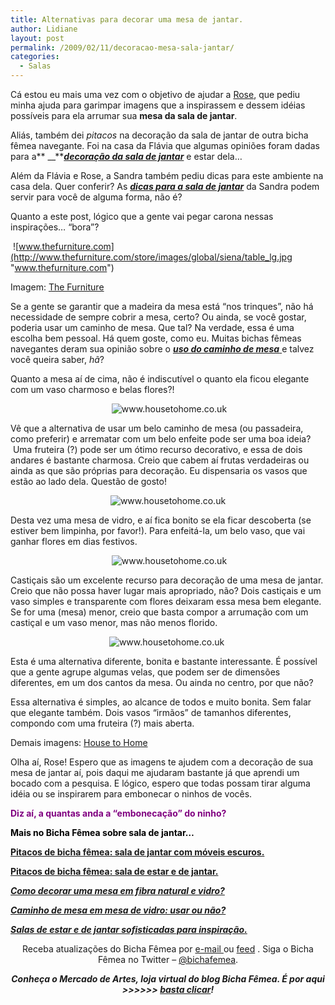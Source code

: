 ```yaml
---
title: Alternativas para decorar uma mesa de jantar.
author: Lidiane
layout: post
permalink: /2009/02/11/decoracao-mesa-sala-jantar/
categories:
  - Salas
---
```

Cá estou eu mais uma vez com o objetivo de ajudar a <a href="http://receitinhasefrescurinhas.blogspot.com/" target="_blank" rel="noopener noreferrer">Rose</a>, que pediu minha ajuda para garimpar imagens que a inspirassem e dessem idéias possíveis para ela arrumar sua **mesa da sala de jantar**. 

Aliás, também dei _pitacos_ na decoração da sala de jantar de outra bicha fêmea navegante. Foi na casa da Flávia que algumas opiniões foram dadas para a** __**<a href="http://www.trololodemulher.com.br/2010/04/09/pitacos-de-bicha-femea-sala-de-estar-e-de-jantar/" target="_self"><strong><em>decoração da sala de jantar</em></strong></a> e estar dela&#8230;

Além da Flávia e Rose, a Sandra também pediu dicas para este ambiente na casa dela. Quer conferir? As **_<a href="http://www.trololodemulher.com.br/2010/07/07/decoracao-sala-de-jantar/" target="_self">dicas para a sala de jantar</a>_** da Sandra podem servir para você de alguma forma, não é?

Quanto a este post, lógico que a gente vai pegar carona nessas inspirações… “bora”?

 ![www.thefurniture.com](http://www.thefurniture.com/store/images/global/siena/table_lg.jpg "www.thefurniture.com")

Imagem: <a href="http://www.thefurniture.com/store/" target="_blank" rel="noopener noreferrer">The Furniture</a>

Se a gente se garantir que a madeira da mesa está “nos trinques”, não há necessidade de sempre cobrir a mesa, certo? Ou ainda, se você gostar, poderia usar um caminho de mesa. Que tal? Na verdade, essa é uma escolha bem pessoal. Há quem goste, como eu. Muitas bichas fêmeas navegantes deram sua opinião sobre o <a href="http://www.trololodemulher.com.br/2009/11/05/caminho-de-mesa-em-mesa-de-vidro-usar-ou-no/" target="_self"><strong><em>uso do caminho de mesa</em></strong> </a>e talvez você queira saber, _hã_? 

Quanto a mesa aí de cima, não é indiscutível o quanto ela ficou elegante com um vaso charmoso e belas flores?!

<p style="text-align: center;">
   <img class="aligncenter" title="www.housetohome.co.uk" src="http://www.housetohome.co.uk/imageBank/h/HG0604-121.jpg" alt="www.housetohome.co.uk" />
</p>

Vê que a alternativa de usar um belo caminho de mesa (ou passadeira, como preferir) e arrematar com um belo enfeite pode ser uma boa ideia?  Uma fruteira (?) pode ser um ótimo recurso decorativo, e essa de dois andares é bastante charmosa. Creio que cabem aí frutas verdadeiras ou ainda as que são próprias para decoração. Eu dispensaria os vasos que estão ao lado dela. Questão de gosto!

<p style="text-align: center;">
  <img class="aligncenter" title="www.housetohome.co.uk" src="http://www.housetohome.co.uk/imageBank/l/LE0506-103.jpg" alt="www.housetohome.co.uk" />
</p>

Desta vez uma mesa de vidro, e aí fica bonito se ela ficar descoberta (se estiver bem limpinha, por favor!). Para enfeitá-la, um belo vaso, que vai ganhar flores em dias festivos.

<p style="text-align: center;">
   <img class="aligncenter" title="www.housetohome.co.uk" src="http://www.housetohome.co.uk/imageBank/l/LE0601-70.jpg" alt="www.housetohome.co.uk" />
</p>

Castiçais são um excelente recurso para decoração de uma mesa de jantar. Creio que não possa haver lugar mais apropriado, não? Dois castiçais e um vaso simples e transparente com flores deixaram essa mesa bem elegante. Se for uma (mesa) menor, creio que basta compor a arrumação com um castiçal e um vaso menor, mas não menos florido.

<p style="text-align: center;">
  <img class="aligncenter" title="www.housetohome.co.uk" src="http://www.housetohome.co.uk/imageBank/s/summer-dining-rom.jpg" alt="www.housetohome.co.uk" /> 
</p>

Esta é uma alternativa diferente, bonita e bastante interessante. É possível que a gente agrupe algumas velas, que podem ser de dimensões diferentes, em um dos cantos da mesa. Ou ainda no centro, por que não?

<p style="text-align: center;">
  <p>
    Essa alternativa é simples, ao alcance de todos e muito bonita. Sem falar que elegante também. Dois vasos “irmãos” de tamanhos diferentes, compondo com uma fruteira (?) mais aberta.
  </p>
  
  <p>
    Demais imagens: <a href="http://www.housetohome.co.uk/" target="_blank" rel="noopener noreferrer">House to Home</a>
  </p>
  
  <p>
    Olha aí, Rose! Espero que as imagens te ajudem com a decoração de sua mesa de jantar aí, pois daqui me ajudaram bastante já que aprendi um bocado com a pesquisa. E lógico, espero que todas possam tirar alguma idéia ou se inspirarem para embonecar o ninhos de vocês.
  </p>
  
  <p>
    <strong><span style="color: #800080;">Diz aí, a quantas anda a “embonecação” do ninho?</span></strong>
  </p>
  
  <p>
    <strong><span style="color: #000000;">Mais no Bicha Fêmea sobre sala de jantar&#8230;</span></strong>
  </p>
  
  <p>
    <strong><span style="color: #000000;"><a href="http://www.trololodemulher.com.br/2010/07/07/decoracao-sala-de-jantar/" target="_self">Pitacos de bicha fêmea: sala de jantar com móveis escuros.</a></span></strong>
  </p>
  
  <p>
    <strong><span style="color: #000000;"><a href="http://www.trololodemulher.com.br/2010/04/09/sala-de-estar-e-de-jantar/" target="_self">Pitacos de bicha fêmea: sala de estar e de jantar.</a></span></strong>
  </p>
  
  <p>
    <a href="http://www.trololodemulher.com.br/2009/11/24/como-decorar-uma-mesa-em-fibra-natural-e-vidro/" target="_self"><strong><em>Como decorar uma mesa em fibra natural e vidro?</em></strong></a>
  </p>
  
  <p>
    <a href="http://www.trololodemulher.com.br/2009/11/05/caminho-de-mesa-em-mesa-de-vidro-usar-ou-no/" target="_self"><strong><em>Caminho de mesa em mesa de vidro: usar ou não?</em></strong></a>
  </p>
  
  <p>
    <a href="http://www.trololodemulher.com.br/2009/04/12/salas-de-estar-e-de-jantar-sofisticadas-para-inspirao/" target="_self"><strong><em>Salas de estar e de jantar sofisticadas para inspiração.</em></strong></a>
  </p>
  
  <p style="text-align: center;">
    Receba atualizações do Bicha Fêmea por <a href="http://feedburner.google.com/fb/a/mailverify?uri=blogbichafemea&loc=pt_BR" target="_blank" rel="noopener noreferrer">e-mail </a>ou <a href="http://feeds2.feedburner.com/blogbichafemea" target="_blank" rel="noopener noreferrer">feed</a> . Siga o Bicha Fêmea no Twitter &#8211; <a href="http://twitter.com/bichafemea" target="_blank" rel="noopener noreferrer">@bichafemea</a>.
  </p>
  
  <p style="text-align: center;">
    <strong><em>Conheça o Mercado de Artes, loja virtual do blog Bicha Fêmea. É por aqui >>>>>> </em><a href="http://www.trololodemulher.com.br/loja/" target="_blank" rel="noopener noreferrer"><em>basta clicar</em></a><em>!</em></strong>
  </p>
